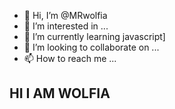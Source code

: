 - 👋 Hi, I’m @MRwolfia
- 👀 I’m interested in ...
- 🌱 I’m currently learning javascript]
- 💞️ I’m looking to collaborate on ...
- 📫 How to reach me ...

## HI I AM WOLFIA
<!---
MRwolfia/MRwolfia is a ✨ special ✨ repository because its `README.md` (this file) appears on your GitHub profile.
You can click the Preview link to take a look at your changes.
--->

